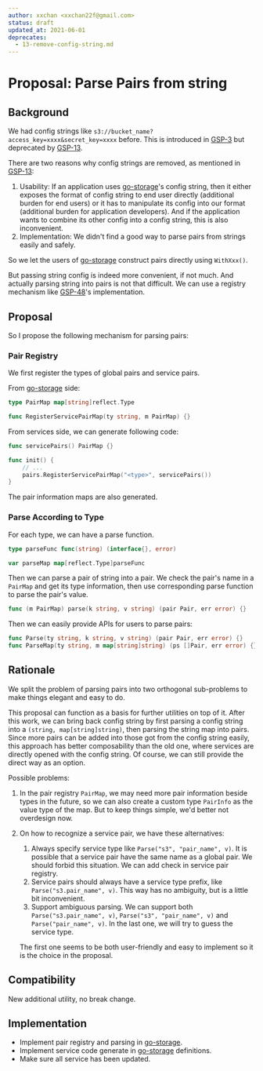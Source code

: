 ```yaml
---
author: xxchan <xxchan22f@gmail.com>
status: draft
updated_at: 2021-06-01
deprecates:
  - 13-remove-config-string.md
---
```


# Proposal: Parse Pairs from string

## Background

We had config strings like `s3://bucket_name?access_key=xxxx&secret_key=xxxx` before. This is introduced in [GSP-3] but deprecated by [GSP-13].

There are two reasons why config strings are removed, as mentioned in [GSP-13]:

1. Usability: If an application uses [go-storage]'s config string, then it either exposes the format of config string to end user directly (additional burden for end users) or it has to manipulate its config into our format (additional burden for application developers). And if the application wants to combine its other config into a config string, this is also inconvenient.
2. Implementation: We didn't find a good way to parse pairs from strings easily and safely.

So we let the users of [go-storage] construct pairs directly using `WithXxx()`. 

But passing string config is indeed more convenient, if not much. And actually parsing string into pairs is not that difficult. We can use a registry mechanism like [GSP-48]'s implementation.

## Proposal

So I propose the following mechanism for parsing pairs:

### Pair Registry

We first register the types of global pairs and service pairs.

From [go-storage] side:

```go
type PairMap map[string]reflect.Type

func RegisterServicePairMap(ty string, m PairMap) {}
```

From services side, we can generate following code:

```go
func servicePairs() PairMap {}

func init() {
	// ...
	pairs.RegisterServicePairMap("<type>", servicePairs())
}
```

The pair information maps are also generated.

### Parse According to Type

For each type, we can have a parse function.

```go 
type parseFunc func(string) (interface{}, error)

var parseMap map[reflect.Type]parseFunc
```

Then we can parse a pair of string into a pair. We check the pair's name in a `PairMap` and get its type information, then use corresponding parse function to parse the pair's value.

```go
func (m PairMap) parse(k string, v string) (pair Pair, err error) {}
```

Then we can easily provide APIs for users to parse pairs:

```go 
func Parse(ty string, k string, v string) (pair Pair, err error) {}
func ParseMap(ty string, m map[string]string) (ps []Pair, err error) {}
```

## Rationale

We split the problem of parsing pairs into two orthogonal sub-problems to make things elegant and easy to do.

This proposal can function as a basis for further utilities on top of it. After this work, we can bring back config string by first parsing a config string into a `(string, map[string]string)`, then parsing the string map into pairs. Since more pairs can be added into those got from the config string easily, this approach has better composability than the old one, where services are directly opened with the config string. Of course, we can still provide the direct way as an option.

Possible problems:

1. In the pair registry `PairMap`, we may need more pair information beside types in the future, so we can also create a custom type `PairInfo` as the value type of the map. But to keep things simple, we'd better not overdesign now.
2. On how to recognize a service pair, we have these alternatives:
   1. Always specify service type like `Parse("s3", "pair_name", v)`. It is possible that a service pair have the same name as a global pair. We should forbid this situation. We can add check in service pair registry.
   2. Service pairs should always have a service type prefix, like `Parse("s3.pair_name", v)`. This way has no ambiguity, but is a little bit inconvenient.
   3. Support ambiguous parsing. We can support both `Parse("s3.pair_name", v)`, `Parse("s3", "pair_name", v)` and `Parse("pair_name", v)`. In the last one, we will try to guess the service type.
   
   The first one seems to be both user-friendly and easy to implement so it is the choice in the proposal.

## Compatibility

New additional utility, no break change.

## Implementation

- Implement pair registry and parsing in [go-storage].
- Implement service code generate in [go-storage] definitions.
- Make sure all service has been updated.


[GSP-3]: ./3-support-service-init-via-config-string.md
[GSP-13]: ./13-remove-config-string.md
[GSP-48]: ./48-service-registry.md
[go-storage]: https://github.com/beyondstorage/go-storage
